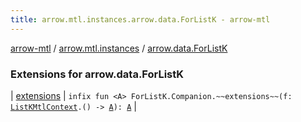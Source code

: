 ```yaml
---
title: arrow.mtl.instances.arrow.data.ForListK - arrow-mtl
---
```


[arrow-mtl](../../index.html) / [arrow.mtl.instances](../index.html) / [arrow.data.ForListK](./index.html)

### Extensions for arrow.data.ForListK

| [extensions](extensions.html) | `infix fun <A> ForListK.Companion.~~extensions~~(f: `[`ListKMtlContext`](../-list-k-mtl-context/index.html)`.() -> `[`A`](extensions.html#A)`): `[`A`](extensions.html#A) |

